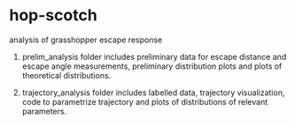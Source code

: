 # hop-scotch
 analysis of grasshopper escape response


1. prelim_analysis folder includes preliminary data for escape distance and escape angle measurements, preliminary distribution plots and plots of theoretical distributions.

2. trajectory_analysis folder includes labelled data, trajectory visualization, code to parametrize trajectory and plots of distributions of relevant parameters.
